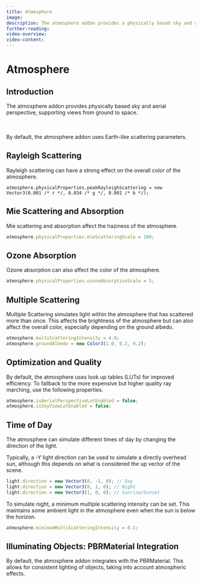 ```yaml
---
title: Atmosphere
image:
description: The atmosphere addon provides a physically based sky and aerial perspective rendering, supporting views from ground to space.
further-reading:
video-overview:
video-content:
---
```


# Atmosphere

## Introduction

The atmosphere addon provides physically based sky and aerial perspective, supporting views from ground to space.

<Playground id="#K1Y1Q8" title="Default Atmosphere" description="The default atmosphere with Earth-like scattering parameters." />

<br/>
<br/>
By default, the atmosphere addon uses Earth-like scattering parameters.

## Rayleigh Scattering
Rayleigh scattering can have a strong effect on the overall color of the atmosphere.

<Playground id="#K1Y1Q8#1" title="Green Rayleigh Scattering" description="Create a green sky by increasing Rayleigh scattering in the green channel." />

```
atmosphere.physicalProperties.peakRayleighScattering = new Vector3(0.001 /* r */, 0.034 /* g */, 0.001 /* b */);
```

## Mie Scattering and Absorption
Mie scattering and absorption affect the haziness of the atmosphere.

<Playground id="#K1Y1Q8#2" title="Increased Mie Scattering" description="Increased Mie scattering for a hazier atmosphere." />

```javascript
atmosphere.physicalProperties.mieScatteringScale = 100;
```

## Ozone Absorption
Ozone absorption can also affect the color of the atmosphere.

<Playground id="#K1Y1Q8#3" title="Increased Ozone Absorption" description="Increased Ozone absorption for a deeper blue sky." />

```javascript
atmosphere.physicalProperties.ozoneAbsorptionScale = 5;
```

## Multiple Scattering
Multiple Scattering simulates light within the atmosphere that has scattered more than once. This affects the brightness of the atmosphere but can also affect the overall color, especially depending on the ground albedo.

<Playground id="#K1Y1Q8#4" title="Increased Multiple Scattering" description="Increased multiple scattering and red ground albedo." />

```javascript
atmosphere.multiScatteringIntensity = 4.0;
atmosphere.groundAlbedo = new Color3(1.0, 0.2, 0.2);
```

## Optimization and Quality

By default, the atmosphere uses look up tables (LUTs) for improved efficiency. To fallback to the more expensive but higher quality ray marching, use the following properties.

<Playground id="#K1Y1Q8#5" title="Full Ray Marching" description="The default atmosphere with Earth-like scattering parameters and full ray marching." />

```javascript
atmosphere.isAerialPerspectiveLutEnabled = false;
atmosphere.isSkyViewLutEnabled = false;
```

## Time of Day

The atmosphere can simulate different times of day by changing the direction of the light.

Typically, a -Y light direction can be used to simulate a directly overhead sun, although this depends on what is considered the up vector of the scene.

<Playground id="#K1Y1Q8#7" title="Day-Night Animation" description="Simulating different times of day by animating the sun position." />

```javascript
light.direction = new Vector3(0, -1, 0); // Day
light.direction = new Vector3(0, 1, 0); // Night
light.direction = new Vector3(1, 0, 0); // Sunrise/Sunset
```

To simulate night, a minimum multiple scattering intensity can be set. This maintains some ambient light in the atmosphere even when the sun is below the horizon.

```javascript
atmosphere.minimumMultiScatteringIntensity = 0.1;
```

## Illuminating Objects: PBRMaterial Integration

By default, the atmosphere addon integrates with the PBRMaterial. This allows for consistent lighting of objects, taking into account atmospheric effects.

<Playground id="#K1Y1Q8#8" title="PBR Integration" description="A PBR sphere rendered within the atmosphere." />